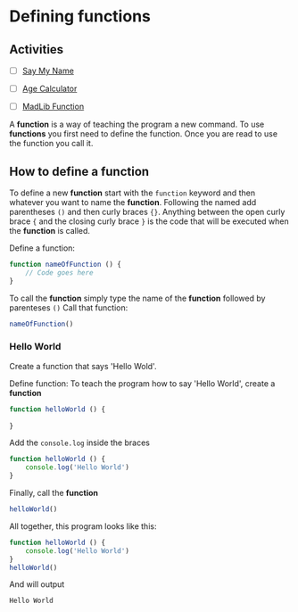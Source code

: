 # Defining functions

## Activities

- [ ] [Say My Name](https://github.com/danleavitt0/codecamp-examples/tree/master/objects/examples/socialMediaPosts)
- [ ] [Age Calculator](https://github.com/danleavitt0/codecamp-examples/tree/master/definingFunctions/examples/sayMyName)
- [ ] [MadLib Function](https://github.com/danleavitt0/codecamp-examples/tree/master/definingFunctions/examples/madLibFunction)


A **function** is a way of teaching the program a new command. To use **functions** you first need to define the function. 
Once you are read to use the function you call it.

## How to define a function

To define a new **function** start with the `function` keyword and then whatever you want to name the **function**.
Following the named add parentheses `()` and then curly braces `{}`. Anything between the open curly brace `{` 
and the closing curly brace `}` is the code that will be executed when the **function** is called.

Define a function:
```js
function nameOfFunction () {
	// Code goes here
}
```
To call the **function** simply type the name of the **function** followed by parenteses `()`
Call that function:
```js
nameOfFunction()
```
### Hello World

Create a function that says 'Hello Wold'.

Define function:
To teach the program how to say 'Hello World', create a **function**
```js
function helloWorld () {
	
}
```

Add the `console.log` inside the braces
```js
function helloWorld () {
	console.log('Hello World')
}
```

Finally, call the **function**

```js
helloWorld()
```

All together, this program looks like this:
```js
function helloWorld () {
	console.log('Hello World')
}
helloWorld()
```
And will output
```
Hello World
```